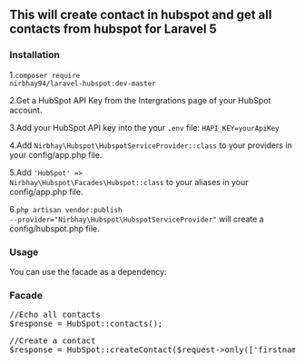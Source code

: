 <h2>This will create contact in hubspot and get all contacts from hubspot for Laravel 5</h2>

<h3>Installation</h3>

1.<code>composer require nirbhay94/laravel-hubspot:dev-master</code>

2.Get a HubSpot API Key from the Intergrations page of your HubSpot account.

3.Add your HubSpot API key into the your <code>.env</code> file: <code>HAPI_KEY=yourApiKey</code>

4.Add <code>Nirbhay\Hubspot\HubspotServiceProvider::class</code> to your providers in your config/app.php file.

5.Add <code>'HubSpot' => Nirbhay\Hubspot\Facades\Hubspot::class</code> to your aliases in your config/app.php file.

6.<code>php artisan vendor:publish --provider="Nirbhay\Hubspot\HubspotServiceProvider"</code> will create a config/hubspot.php file.

<h3>Usage</h3>

You can use the facade as a dependency:

<h3>Facade</h3>

<pre><span class="pl-s1"><span class="pl-c"><span class="pl-c">//</span>Echo all contacts </span></span>
<span class="pl-s1"><span class="pl-smi">$response</span> <span class="pl-k">=</span> <span class="pl-c1">HubSpot</span><span class="pl-k">::</span>contacts()<span class="pl-k">;</span>
</pre>

<pre><span class="pl-s1"><span class="pl-c"><span class="pl-c">//</span>Create a contact </span></span>
<span class="pl-s1"><span class="pl-smi">$response</span> <span class="pl-k">=</span> <span class="pl-c1">HubSpot</span><span class="pl-k">::</span>createContact($request->only(['firstname', 'lastname', 'email','phone','website','company','address','city','state','zip']))<span class="pl-k">;</span>
</pre>
